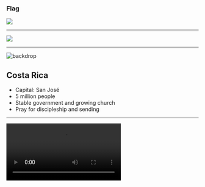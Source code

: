 ### Flag

![](https://upload.wikimedia.org/wikipedia/commons/f/f2/Flag_of_Costa_Rica.svg)

---

![](https://upload.wikimedia.org/wikipedia/commons/8/89/CRI_orthographic.svg)

---

![backdrop](https://res.cloudinary.com/kiekies/image/upload/v1693761878/prayer/p9pc49byh95wwaqsqssn.jpg)

## Costa Rica

- Capital: San José
- 5 million people
- Stable government and growing church
- Pray for discipleship and sending

---

![](https://storage.cloud.google.com/prayer-videos/country/costa-rica.mp4)
